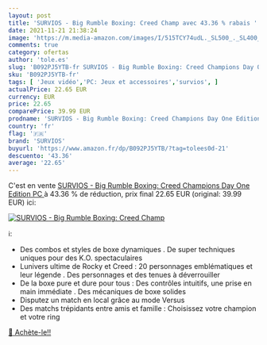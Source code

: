 ```yaml
---
layout: post
title: 'SURVIOS - Big Rumble Boxing: Creed Champ avec 43.36 % rabais '
date: 2021-11-21 21:38:24
image: 'https://m.media-amazon.com/images/I/515TCY74udL._SL500_._SL400_.jpg'
comments: true
category: ofertas
author: 'tole.es'
slug: 'B092PJ5YTB-fr SURVIOS - Big Rumble Boxing: Creed Champions Day One...'
sku: 'B092PJ5YTB-fr'
tags: [ 'Jeux vidéo','PC: Jeux et accessoires','survios', ]
actualPrice: 22.65 EUR
currency: EUR
price: 22.65
comparePrice: 39.99 EUR
prodname: 'SURVIOS - Big Rumble Boxing: Creed Champions Day One Edition  PC '
country: 'fr'
flag: '🇫🇷'
brand: 'SURVIOS'
buyurl: 'https://www.amazon.fr/dp/B092PJ5YTB/?tag=tolees0d-21'
descuento: '43.36'
average: '22.65'
---
```


C'est en vente [SURVIOS - Big Rumble Boxing: Creed Champions Day One Edition  PC ](https://www.amazon.fr/dp/B092PJ5YTB/?tag=tolees0d-21)  à  43.36 % de réduction, prix final  22.65 EUR (original: 39.99 EUR) ici:

[![SURVIOS - Big Rumble Boxing: Creed Champ](https://m.media-amazon.com/images/I/515TCY74udL._SL500_._SL400_.jpg)](https://www.amazon.fr/dp/B092PJ5YTB/?tag=tolees0d-21)

ℹ️:

- Des combos et styles de boxe dynamiques . De super techniques uniques pour des K.O. spectaculaires
- Lunivers ultime de Rocky et Creed : 20 personnages emblématiques et leur légende . Des personnages et des tenues à déverrouiller
- De la boxe pure et dure pour tous : Des contrôles intuitifs, une prise en main immédiate . Des mécaniques de boxe solides
- Disputez un match en local grâce au mode Versus
- Des matchs trépidants entre amis et famille : Choisissez votre champion et votre ring

[🛒 Achète-le!!](https://www.amazon.fr/dp/B092PJ5YTB/?tag=tolees0d-21)
